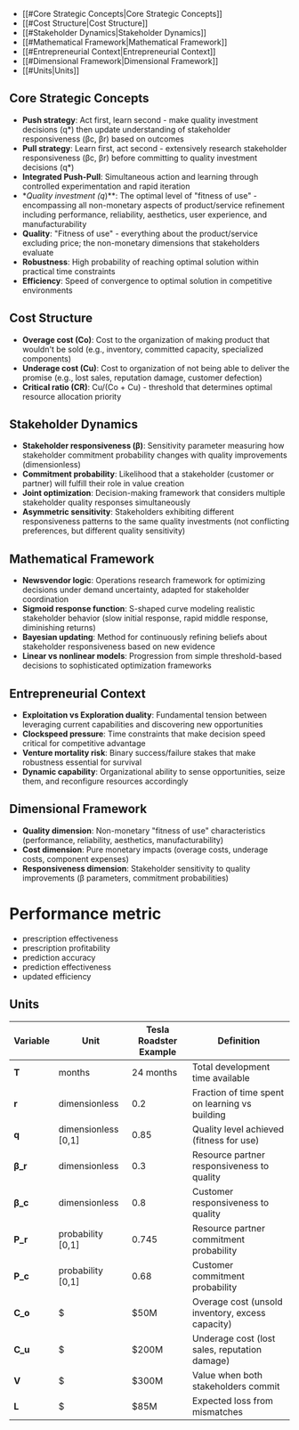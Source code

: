 - [[#Core Strategic Concepts|Core Strategic Concepts]]
- [[#Cost Structure|Cost Structure]]
- [[#Stakeholder Dynamics|Stakeholder Dynamics]]
- [[#Mathematical Framework|Mathematical Framework]]
- [[#Entrepreneurial Context|Entrepreneurial Context]]
- [[#Dimensional Framework|Dimensional Framework]]
- [[#Units|Units]]

## Core Strategic Concepts

- **Push strategy**: Act first, learn second - make quality investment decisions (q*) then update understanding of stakeholder responsiveness (βc, βr) based on outcomes
- **Pull strategy**: Learn first, act second - extensively research stakeholder responsiveness (βc, βr) before committing to quality investment decisions (q*)
- **Integrated Push-Pull**: Simultaneous action and learning through controlled experimentation and rapid iteration
- *_Quality investment (q_)**: The optimal level of "fitness of use" - encompassing all non-monetary aspects of product/service refinement including performance, reliability, aesthetics, user experience, and manufacturability
- **Quality**: "Fitness of use" - everything about the product/service excluding price; the non-monetary dimensions that stakeholders evaluate
- **Robustness**: High probability of reaching optimal solution within practical time constraints
- **Efficiency**: Speed of convergence to optimal solution in competitive environments

## Cost Structure

- **Overage cost (Co)**: Cost to the organization of making product that wouldn't be sold (e.g., inventory, committed capacity, specialized components)
- **Underage cost (Cu)**: Cost to organization of not being able to deliver the promise (e.g., lost sales, reputation damage, customer defection)
- **Critical ratio (CR)**: Cu/(Co + Cu) - threshold that determines optimal resource allocation priority

## Stakeholder Dynamics

- **Stakeholder responsiveness (β)**: Sensitivity parameter measuring how stakeholder commitment probability changes with quality improvements (dimensionless)
- **Commitment probability**: Likelihood that a stakeholder (customer or partner) will fulfill their role in value creation
- **Joint optimization**: Decision-making framework that considers multiple stakeholder quality responses simultaneously
- **Asymmetric sensitivity**: Stakeholders exhibiting different responsiveness patterns to the same quality investments (not conflicting preferences, but different quality sensitivity)

## Mathematical Framework

- **Newsvendor logic**: Operations research framework for optimizing decisions under demand uncertainty, adapted for stakeholder coordination
- **Sigmoid response function**: S-shaped curve modeling realistic stakeholder behavior (slow initial response, rapid middle response, diminishing returns)
- **Bayesian updating**: Method for continuously refining beliefs about stakeholder responsiveness based on new evidence
- **Linear vs nonlinear models**: Progression from simple threshold-based decisions to sophisticated optimization frameworks

## Entrepreneurial Context

- **Exploitation vs Exploration duality**: Fundamental tension between leveraging current capabilities and discovering new opportunities
- **Clockspeed pressure**: Time constraints that make decision speed critical for competitive advantage
- **Venture mortality risk**: Binary success/failure stakes that make robustness essential for survival
- **Dynamic capability**: Organizational ability to sense opportunities, seize them, and reconfigure resources accordingly

## Dimensional Framework

- **Quality dimension**: Non-monetary "fitness of use" characteristics (performance, reliability, aesthetics, manufacturability)
- **Cost dimension**: Pure monetary impacts (overage costs, underage costs, component expenses)
- **Responsiveness dimension**: Stakeholder sensitivity to quality improvements (β parameters, commitment probabilities)

# Performance metric
- prescription effectiveness
- prescription profitability
- prediction accuracy
- prediction effectiveness
- updated efficiency

## Units

|Variable|Unit|Tesla Roadster Example|Definition|
|---|---|---|---|
|**T**|months|24 months|Total development time available|
|**r**|dimensionless|0.2|Fraction of time spent on learning vs building|
|**q**|dimensionless [0,1]|0.85|Quality level achieved (fitness for use)|
|**β_r**|dimensionless|0.3|Resource partner responsiveness to quality|
|**β_c**|dimensionless|0.8|Customer responsiveness to quality|
|**P_r**|probability [0,1]|0.745|Resource partner commitment probability|
|**P_c**|probability [0,1]|0.68|Customer commitment probability|
|**C_o**|$|$50M|Overage cost (unsold inventory, excess capacity)|
|**C_u**|$|$200M|Underage cost (lost sales, reputation damage)|
|**V**|$|$300M|Value when both stakeholders commit|
|**L**|$|$85M|Expected loss from mismatches|

